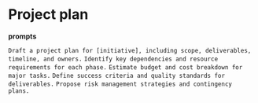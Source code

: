 # Project plan

**prompts**

`Draft a project plan for [initiative], including scope, deliverables, timeline, and owners.`
`Identify key dependencies and resource requirements for each phase.`
`Estimate budget and cost breakdown for major tasks.`
`Define success criteria and quality standards for deliverables.`
`Propose risk management strategies and contingency plans.`